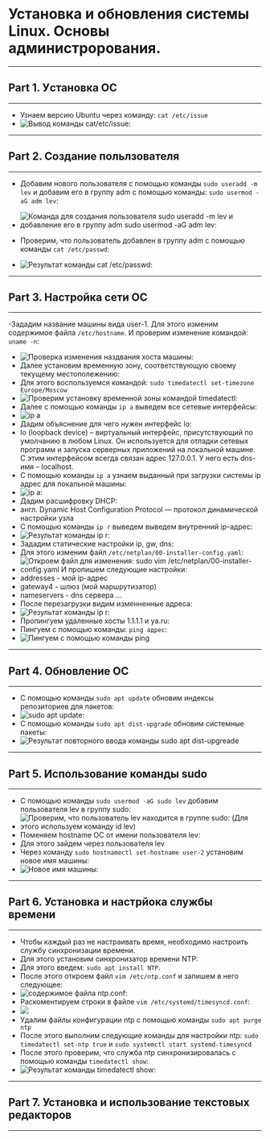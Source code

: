# Установка и обновления системы Linux. Основы администрорования.
---
## Part 1. Уcтановка ОС
---
- Узнаем версию Ubuntu через команду: `cat /etc/issue`
- ![Вывод команды `cat/etc/issue`:](./screenshots/1.png "Вывод команды `cat/etc/issue`")
---
## Part 2. Создание польлзователя
---
- Добавим нового пользователя с помощью команды `sudo useradd -m lev` и добавим его в группу adm с помощью команды: `sudo usermod -aG adm lev`:
- ![Команда для создания пользователя `sudo useradd -m lev` и добавление его в группу adm `sudo usermod -aG adm lev`:](./screenshots/2.png "Создание нового пользователя и добавление его в группу adm")

- Проверим, что пользователь добавлен в группу adm с помощью команды `cat /etc/passwd`:
- ![Результат команды `cat /etc/passwd`:](./screenshots/3.png "Результат команды `cat /etc/passwd`")
---
## Part 3. Настройка сети ОС
---
-Зададим название машины вида user-1. Для этого изменим содержимое файла `/etc/hostname`. И проверим изменение командой: `uname -n`:
- ![Проверка изменения наздвания хоста машины:](./screenshots/4.png "Новое имя хоста машины")
- Далее установим временную зону, соответствующую своему текущему местополежению:
- Для этого воспользуемся командой: `sudo timedatectl set-timezone Europe/Moscow`
- ![Проверим установку временной зоны командой `timedatectl`:](./screenshots/5.png "Установка новой временной зоны")
- Далее с помощью команды `ip a` выведем все сетевые интерфейсы:
- ![`ip a`](./screenshots/6.png "Сетевые интерфейсы")
- Дадим объяснение для чего нужен интерфейс lo:
- lo (loopback device) – виртуальный интерфейс, присутствующий по умолчанию в любом Linux. Он используется для отладки сетевых программ и запуска серверных приложений на локальной машине. С этим интерфейсом всегда связан адрес 127.0.0.1. У него есть dns-имя – localhost.
- С помощью команды `ip a` узнаем выданный при загрузки системы ip адрес для локальной машины:
- ![`ip a`:](./screenshots/7.png "ip адрес виртуальной машины")
- Дадим расшифровку DHCP:
- англ. Dynamic Host Configuration Protocol — протокол динамической настройки узла
- С помощью команды `ip r` выведем выведем внутренний ip-адрес:
- ![Результат команды `ip r`:](./screenshots/8.png "Внутренний ip-адрес шлюза")
- Зададим статические настройки ip, gw, dns:
- Для этого изменим файл `/etc/netplan/00-installer-config.yaml`:
- ![Откроем файл для изменения: `sudo vim /etc/netplan/00-installer-config.yaml` И пропишем следующие настройки:](./screenshots/9.png "Настройка сети")
- addresses - мой ip-адрес
- gateway4 - шлюз (мой маршрутизатор)
- nameservers - dns сервера ...
- После перезагрузки видим изменненные адреса:
- ![Результат команды `ip r`:](./screenshots/10.png "Измененные адреса")
- Пропингуем удаленные хосты 1.1.1.1 и ya.ru:
- Пингуем с помощью команды: `ping адрес`:
- ![Пингуем с помощью команды `ping`](./screenshots/11.png)
---
## Part 4. Обновление ОС
---
- С помощью команды `sudo apt update` обновим индексы репозиториев для пакетов:
- ![`sudo apt update`:](./screenshots/12.png "Обновляем индексы")
- С помощью команды `sudo apt dist-upgrade` обновим системные пакеты:
- ![Результат повторного ввода команды `sudo apt dist-upgreade`](./screenshots/13.png "Обновление системных пакетов")
---
## Part 5. Использование команды **sudo**
---
- С помощью команды `sudo usermod -aG sudo lev` добавим пользователя lev в группу sudo:
- ![Проверим, что пользователь lev находится в группе sudo: (Для этого используем команду `id lev`)](./screenshots/14.png)
- Поменяем hostname ОС от имени пользователя lev: 
- Для этого зайдем через пользователя lev
- Через команду `sudo hostnamectl set-hostname user-2` установим новое имя машины:
- ![Новое имя машины:](./screenshots/15.png)
---
## Part 6. Установка и настрйока службы времени
---
- Чтобы каждый раз не настраивать время, необходимо настроить службу синхронизации времени. 
- Для этого установим синхронизатор времени NTP:
- Для этого введем: `sudo apt install NTP`.
- После этого откроем файл `vim /etc/ntp.conf` и запишем в него следующее:
- ![содержимое файла ntp.conf:](./screenshots/16.png)
- Раскоментируем строки в файле `vim /etc/systemd/timesyncd.conf`:
- ![](./screenshots/17.png)
- Удалим файлы конфигурации ntp с помощью команды `sudo apt purge ntp`
- После этого выполним следующие команды для настройки ntp: `sudo timedatectl set-ntp true` и `sudo systemctl start systemd-timesyncd`
- После этого проверим, что служба ntp синхронизировалась с помощью команды `timedatectl show`:
- ![Результат команды `timedatectl show`:](./screenshots/18.png)
---
## Part 7. Установка и использование текстовых редакторов
---
